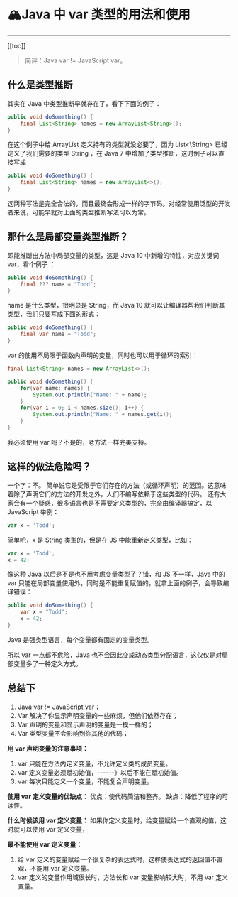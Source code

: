 # 🏔️Java 中 var 类型的用法和使用

<hr/>

[[toc]]

> 简评：Java var != JavaScript var。

## 什么是类型推断

其实在 Java 中类型推断早就存在了，看下下面的例子：

```java
public void doSomething() {
    final List<String> names = new ArrayList<String>();
}
```

在这个例子中给 ArrayList 定义持有的类型就没必要了，因为 List<\String> 已经定义了我们需要的类型 String ，在 Java 7 中增加了类型推断，这时例子可以直接写成

```java
public void doSomething() {
    final List<String> names = new ArrayList<>();
}
```

这两种写法是完全合法的，而且最终会形成一样的字节码。对经常使用泛型的开发者来说，可能早就对上面的类型推断写法习以为常。

## 那什么是局部变量类型推断？

即能推断出方法中局部变量的类型，这是 Java 10 中新增的特性，对应关键词 var，看个例子 ：

```java
public void doSomething() {
    final ??? name = "Todd";
}
```

name 是什么类型，很明显是 String，而 Java 10 就可以让编译器帮我们判断其类型，我们只要写成下面的形式：

```java
public void doSomething() {
    final var name = "Todd";
}
```

var 的使用不局限于函数内声明的变量，同时也可以用于循环的索引：

```java
final List<String> names = new ArrayList<>();

public void doSomething() {
    for(var name: names) {
        System.out.println("Name: " + name);
    }
    for(var i = 0; i < names.size(); i++) {
        System.out.println("Name: " + names.get(i));
    }
}
```

我必须使用 var 吗？不是的，老方法一样完美支持。

## 这样的做法危险吗？

一个字：不。
简单说它是受限于它们存在的方法（或循环声明）的范围。这意味着除了声明它们的方法的开发之外，人们不编写依赖于这些类型的代码。
还有大家会有一个疑惑，很多语言也是不需要定义类型的，完全由编译器搞定，以 JavaScript 举例：

```javascript
var x = 'Todd';
```

简单吧，x 是 String 类型的，但是在 JS 中能重新定义类型，比如：

```javascript
var x = 'Todd';
x = 42;
```

像这种 Java 以后是不是也不用考虑变量类型了？错，和 JS 不一样，Java 中的 var 只能在局部变量使用外，同时是不能重复赋值的，就拿上面的例子，会导致编译错误：

```java
public void doSomething() {
    var x = "Todd";
    x = 42;
}
```

Java 是强类型语言，每个变量都有固定的变量类型。

所以 var 一点都不危险，Java 也不会因此变成动态类型分配语言，这仅仅是对局部变量多了一种定义方式。

## 总结下

1. Java var != JavaScript var；
2. Var 解决了你显示声明变量的一些麻烦，但他们依然存在；
3. Var 声明的变量和显示声明的变量是一模一样的；
4. Var 类型变量不会影响到你其他的代码；

**用 var 声明变量的注意事项：**

1. var 只能在方法内定义变量，不允许定义类的成员变量。
2. var 定义变量必须赋初始值，------》以后不能在赋初始值。
3. var 每次只能定义一个变量，不能复合声明变量。

**使用 var 定义变量的优缺点：**
优点：使代码简洁和整齐。
缺点：降低了程序的可读性。

**什么时候该用 var 定义变量：**
如果你定义变量时，给变量赋给一个直观的值，这时就可以使用 var 定义变量，

**最不能使用 var 定义变量：**

1. 给 var 定义的变量赋给一个很复杂的表达式时，这样使表达式的返回值不直观，不能用 var 定义变量。
2. var 定义的变量作用域很长时，方法长和 var 变量影响较大时，不用 var 定义变量。
